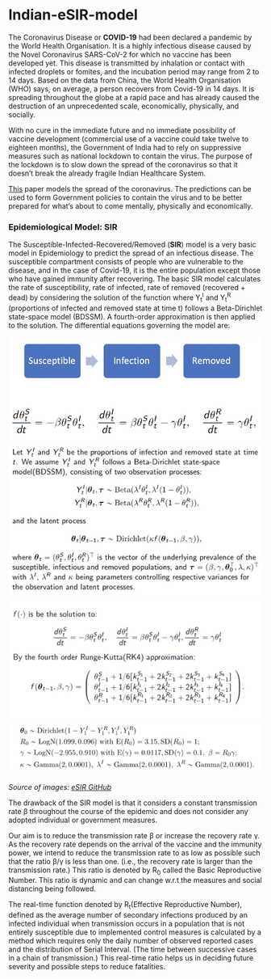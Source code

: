 # Indian-eSIR-model

The Coronavirus Disease or __COVID-19__ had been declared a pandemic by the World Health Organisation. It is a highly infectious disease caused by the Novel Coronavirus SARS-CoV-2 for which no vaccine has been developed yet. This disease is transmitted by inhalation or contact with infected droplets or fomites, and the incubation period may range from 2 to 14 days. Based on the data from China, the World Health Organisation (WHO) says, on average, a person recovers from Covid-19 in 14 days. It is spreading throughout the globe at a rapid pace and has already caused the destruction of an unprecedented scale, economically, physically, and socially. 
 
With no cure in the immediate future and no immediate possibility of vaccine development (commercial use of a vaccine could take twelve to eighteen months), the Government of India had to rely on suppressive measures such as national lockdown to contain the virus. The purpose of the lockdown is to slow down the spread of the coronavirus so that it doesn’t break the already fragile Indian Healthcare System.
 
[This](https://iimv.ac.in/research/covid-19-research) paper models the spread of the coronavirus. The predictions can be used to form Government policies to contain the virus and to be better prepared for what’s about to come mentally, physically and economically.
 
 ### Epidemiological Model: SIR
 
The Susceptible-Infected-Recovered/Removed (__SIR__) model is a very basic model in Epidemiology to predict the spread of an infectious disease. The susceptible compartment consists of people who are vulnerable to the disease, and in the case of Covid-19, it is the entire population except those who have gained immunity after recovering. The basic SIR model calculates the rate of susceptibility, rate of infected, rate of removed (recovered + dead) by considering the solution of the function where Y<sub>t</sub><sup>I</sup> and Y<sub>t</sub><sup>R</sup> (proportions of infected and removed state at time t) follows a Beta-Dirichlet state-space model (BDSSM). A fourth-order approximation is then applied to the solution. The differential equations governing the model are:

<img src="https://github.com/Nitin1901/Indian-eSIR-model/blob/master/Assets/SIR_model.png">
<img src="https://github.com/Nitin1901/Indian-eSIR-model/blob/master/Assets/SIR_eq_1.png">
<img src="https://github.com/Nitin1901/Indian-eSIR-model/blob/master/Assets/SIR_model_soln.png">
<img src="https://github.com/Nitin1901/Indian-eSIR-model/blob/master/Assets/priors.png">

*Source of images: [eSIR GitHub](https://github.com/lilywang1988/eSIR)*

The drawback of the SIR model is that it considers a constant transmission rate β throughout the course of the epidemic and does not consider any adopted individual or government measures.

Our aim is to reduce the transmission rate β or increase the recovery rate γ. As the recovery rate depends on the arrival of the vaccine and the immunity power, we intend to reduce the transmission rate to as low as possible such that the ratio β/γ is less than one. (i.e., the recovery rate is larger than the transmission rate.) This ratio is denoted by R<sub>0</sub> called the Basic Reproductive Number. This ratio is dynamic and can change w.r.t the measures and social distancing being followed. 

The real-time function denoted by R<sub>t</sub>(Effective Reproductive Number), defined as the average number of secondary infections produced by an infected individual when transmission occurs in a population that is not entirely susceptible due to implemented control measures is calculated by a method which requires only the daily number of observed reported cases and the distribution of Serial Interval. (The time between successive cases in a chain of transmission.) This real-time ratio helps us in deciding future severity and possible steps to reduce fatalities.

